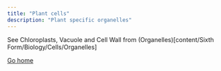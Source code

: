 ```yaml
---
title: "Plant cells"
description: "Plant specific organelles"
---
```


See Chloroplasts, Vacuole and Cell Wall from (Organelles)[content/Sixth Form/Biology/Cells/Organelles]



[Go home](/)